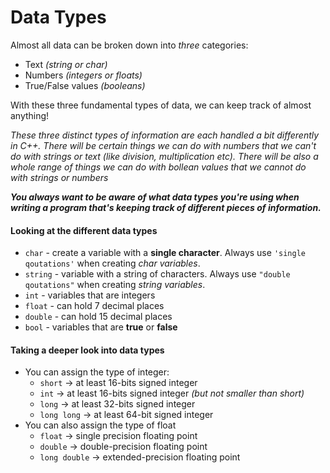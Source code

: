 # Data Types #

Almost all data can be broken down into *three* categories:

- Text *(string or char)*
- Numbers *(integers or floats)*
- True/False values *(booleans)*

With these three fundamental types of data, we can keep track of almost anything!

*These three distinct types of information are each handled a bit differently in C++.  There will be certain things we can do with numbers that we can't do with strings or text (like division, multiplication etc).  There will be also a whole range of things we can do with bollean values that we cannot do with strings or numbers*

***You always want to be aware of what data types you're using when writing a program that's keeping track of different pieces of information.***

#### Looking at the different data types ####
- `char` - create a variable with a **single character**. Always use `'single qoutations'` when creating *char variables*.
- `string` - variable with a string of characters.  Always use `"double qoutations"` when creating *string variables*.
- `int` - variables that are integers
- `float` - can hold 7 decimal places 
- `double` - can hold 15 decimal places
- `bool` - variables that are **true** or **false**

#### Taking a deeper look into data types ####
- You can assign the type of integer:
  - `short` -> at least 16-bits signed integer
  - `int` -> at least 16-bits signed integer *(but not smaller than short)*
  - `long` -> at least 32-bits signed integer
  - `long long` -> at least 64-bit signed integer
- You can also assign the type of float
  - `float` -> single precision floating point
  - `double` -> double-precision floating point
  - `long double` -> extended-precision floating point
